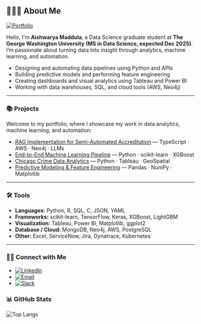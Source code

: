## 🙋🏻‍♀️ About Me

[![Portfolio](https://img.shields.io/badge/Portfolio-Click_Here_to_Data_Dive_into_my_work-blue?style=flat-square)](https://aishwaryamaddula.github.io/AishwaryaMaddula/)

Hello, I'm **Aishwarya Maddula**, a Data Science graduate student at **The George Washington University (MS in Data Science, expected Dec 2025)**.  
I’m passionate about turning data into insight through analytics, machine learning, and automation.  

- Designing and automating data pipelines using Python and APIs  
- Building predictive models and performing feature engineering  
- Creating dashboards and visual analytics using Tableau and Power BI  
- Working with data warehouses, SQL, and cloud tools (AWS, Neo4j)

---

### 📚 Projects

Welcome to my portfolio, where I showcase my work in data analytics, machine learning, and automation:

- [RAG Implementation for Semi-Automated Accreditation](https://github.com/AishwaryaMaddula) — TypeScript · AWS · Neo4j · LLMs  
- [End-to-End Machine Learning Pipeline](https://github.com/AishwaryaMaddula) — Python · scikit-learn · XGBoost  
- [Chicago Crime Data Analytics](https://github.com/AishwaryaMaddula) — Python · Tableau · GeoSpatial  
- [Predictive Modeling & Feature Engineering](https://github.com/AishwaryaMaddula) — Pandas · NumPy · Matplotlib  

---

### 🛠️ Tools

- **Languages:** Python, R, SQL, C, JSON, YAML  
- **Frameworks:** scikit-learn, TensorFlow, Keras, XGBoost, LightGBM  
- **Visualization:** Tableau, Power BI, Matplotlib, ggplot2  
- **Database / Cloud:** MongoDB, Neo4j, AWS, PostgreSQL  
- **Other:** Excel, ServiceNow, Jira, Dynatrace, Kubernetes  

---

### 👋🏻 Connect with Me


- [![LinkedIn](https://img.shields.io/badge/LinkedIn-Aishwarya_Maddula-blue?style=flat&logo=linkedin)](https://www.linkedin.com/in/aishwarya-maddula/)
- [![Email](https://img.shields.io/badge/Email-aish.maddula@gmail.com-red?style=flat&logo=gmail&logoColor=white)](mailto:aish.maddula@gmail.com)
- [![Slack](https://img.shields.io/badge/Slack-Aishwarya_Maddula-4A154B?style=flat&logo=slack&logoColor=white)](https://slack.com)


### 📊 GitHub Stats

![Top Langs](https://github-readme-stats.vercel.app/api/top-langs/?username=AishwaryaMaddula&theme=default&layout=compact)
